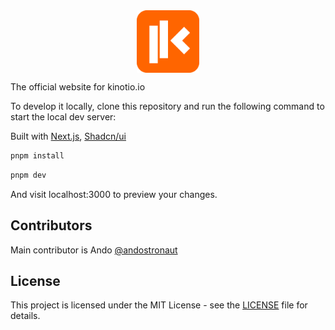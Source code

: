 <div align="center">
    <picture align="center" width="360"> 
        <img align="center" width="100" height="100" alt="kinotio.io logo." src="/logo.svg">
    </picture>
</div>

The official website for kinotio.io

To develop it locally, clone this repository and run the following command to start the local dev server:

Built with [Next.js](https://nextjs.org/), [Shadcn/ui](https://ui.shadcn.com/)

```bash
pnpm install
```

```bash
pnpm dev
```

And visit localhost:3000 to preview your changes.

## Contributors

Main contributor is Ando [@andostronaut](https://github.com/andostronaut)

## License

This project is licensed under the MIT License - see the [LICENSE](LICENSE) file for details.
